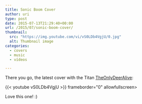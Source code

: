 ```yaml
---
title: Sonic Boom Cover
author: uri
type: post
date: 2015-07-13T21:29:40+00:00
url: /2015/07/sonic-boom-cover/
thumbnail:
  src: "https://img.youtube.com/vi/vS0LDb4VgjU/0.jpg"
  alt: Thumbnail image
categories:
  - covers
  - music
  - vídeos

---
```

There you go, the latest cover with the Titan [TheOnlyDeerAlive][1]:

{{< youtube vS0LDb4VgjU >}} frameborder="0" allowfullscreen></iframe>

Love this one! :) 

 [1]: https://www.youtube.com/user/TheOnlyDeerAlive